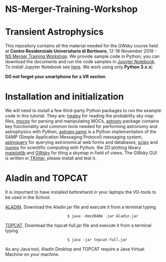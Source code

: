 # NS-Merger-Training-Workshop

# Transient Astrophysics
This repository contains all the material needed for the GWsky course held at **Centro Residenziale Universitario di Bertinoro**, 12-16 November 2018 - [NS Merger Training Workshop](https://nsmergerworkshop.wordpress.com/). We provide sample code in Python; you can download the documents and run the code samples in [Jupyter Notebook](http://jupyter.org/). To install Jupyter Notebook see [here](http://jupyter.org/install.html). We work using only **Python 3.x.x**)

**DO not forget your smartphone for a VR section**


# Installation and initialization

We will need to install a few third-party Python packages to run the example code in this tutorial. They are: [healpy](https://healpy.readthedocs.org/en/latest/) for reading the probability sky map files, [mocpy](https://github.com/tboch/mocpy) for parsing and manipulating MOCs, [astropy](http://www.astropy.org/)  package contains key functionality and common tools needed for performing astronomy and astrophysics with Python, [astropy.samp](http://astrofrog-debug.readthedocs.org/en/latest/vo/index.html) is a Python implementation of the SAMP (Simple Application Messaging Protocol) messaging system, [astroquery](https://astroquery.readthedocs.io/en/latest/) for querying astronomical web forms and databases, [scipy](https://www.scipy.org/) and [numpy](http://www.numpy.org/) for scientific computing with Python, the  2D plotting library [matplotlib](https://matplotlib.org/) and [GWsky](https://github.com/ggreco77/GWsky) for tiling a skymap in field of views. The GWsky GUI is written in [TKinter](https://docs.python.org/3/library/tkinter.html), please install and test it.

# Aladin and TOPCAT 
It is important to have installed beforehand in your laptops the VO-tools to be used in the School.

[ALADIN](http://aladin.u-strasbg.fr/). Download the Aladin.jar file and execute it from a terminal typing

                                $ java -Xmx2048m -jar Aladin.jar
          
[TOPCAT](http://www.star.bris.ac.uk/~mbt/topcat/). Download the topcat-full.jar file and execute it from a terminal typing 

                                $ java -jar topcat-full.jar

As any Java tool, Aladin Desktop and TOPCAT require a Java Virtual Machine on your machine. 
